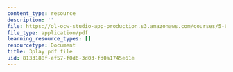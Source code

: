 ```yaml
---
content_type: resource
description: ''
file: https://ol-ocw-studio-app-production.s3.amazonaws.com/courses/5-61-physical-chemistry-fall-2017/8133188fef57f0d63d03fd0a1745e61e_yBCdnNIAiQg.pdf
file_type: application/pdf
learning_resource_types: []
resourcetype: Document
title: 3play pdf file
uid: 8133188f-ef57-f0d6-3d03-fd0a1745e61e
---
```

